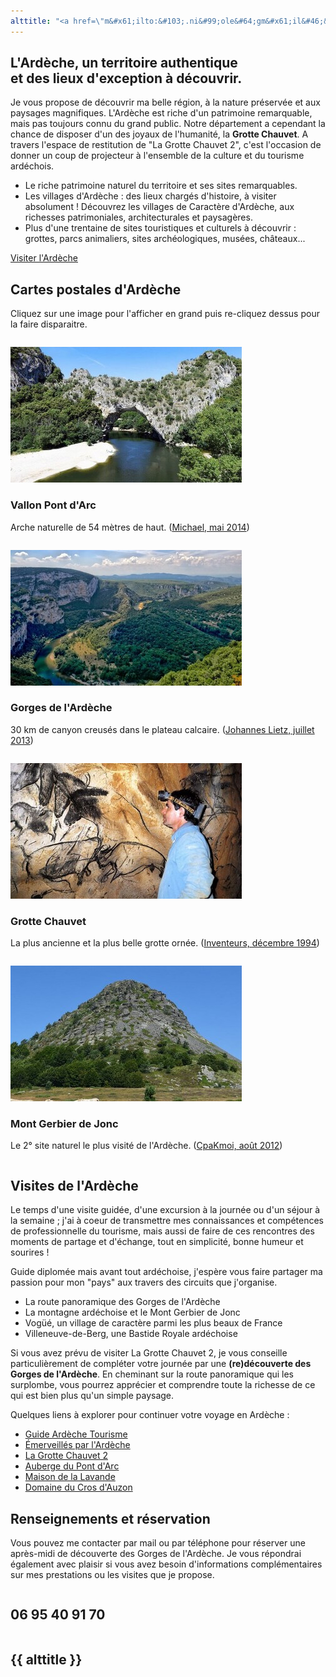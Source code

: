 ```yaml
---
alttitle: "<a href=\"m&#x61;ilto:&#103;.ni&#99;ole&#64;gm&#x61;il&#46;&#x63;om\">&#103;.ni&#99;ole&#64;gm&#x61;il&#46;&#x63;om</a>"
---
```

<section>

## L'Ardèche, un territoire authentique<br>et des lieux d'exception à découvrir.

Je vous propose de découvrir ma belle région, à la nature préservée et aux
paysages magnifiques. L'Ardèche est riche d'un patrimoine remarquable, mais pas
toujours connu du grand public. Notre département a cependant la chance de
disposer d'un des joyaux de l'humanité, la **Grotte Chauvet**. A travers l'espace
de restitution de "La Grotte Chauvet 2", c'est l'occasion de donner un coup de
projecteur à l'ensemble de la culture et du tourisme ardéchois.

* Le riche patrimoine naturel du territoire et ses sites remarquables.
* Les villages d'Ardèche : des lieux chargés d'histoire, à visiter absolument !
  Découvrez les villages de Caractère d'Ardèche, aux richesses patrimoniales,
  architecturales et paysagères.
* Plus d'une trentaine de sites touristiques et culturels à découvrir : grottes,
  parcs animaliers, sites archéologiques, musées, châteaux...

<div class="button">

[Visiter l'Ardèche](#visites)

</div>

</section>

<section id="photos">

## Cartes postales d'Ardèche

<div class="aide">

Cliquez sur une image pour l'afficher en grand puis re-cliquez dessus pour la
faire disparaitre.

</div>

<div class="row popx">
  <div class="column half">

![](./images/thumbs/vallon-pont-arc.jpg)

### Vallon Pont d'Arc

Arche naturelle de 54 mètres de haut.
([Michael, mai 2014](https://www.flickr.com/photos/jakob65/14311720556))

  </div>
  <div class="column half">

![](./images/thumbs/gorges-ardeche.jpg)

### Gorges de l'Ardèche

30 km de canyon creusés dans le plateau calcaire.
([Johannes Lietz, juillet 2013](https://www.flickr.com/photos/joe_leads/13043293793))

  </div>
  <div class="column half">

![](./images/thumbs/grotte-chauvet.jpg)

### Grotte Chauvet

La plus ancienne et la plus belle grotte ornée.
([Inventeurs, décembre 1994](https://www.flickr.com/photos/24364447@N05/15055432875))

  </div>
  <div class="column half">

![](./images/thumbs/mont-gerbier-jonc.jpg)

### Mont Gerbier de Jonc

Le 2° site naturel le plus visité de l'Ardèche.
([CpaKmoi, août 2012](https://www.flickr.com/photos/cpakmoi/8664182413))

  </div>
</div>

</section>

<section id="visites">

## Visites de l'Ardèche

Le temps d'une visite guidée, d'une excursion à la journée ou d'un séjour à la
semaine ; j'ai à coeur de transmettre mes connaissances et compétences de
professionnelle du tourisme, mais aussi de faire de ces rencontres des moments
de partage et d'échange, tout en simplicité, bonne humeur et sourires !

Guide diplomée mais avant tout ardéchoise, j'espère vous faire partager ma
passion pour mon "pays" aux travers des circuits que j'organise.

* La route panoramique des Gorges de l'Ardèche
* La montagne ardéchoise et le Mont Gerbier de Jonc
* Vogüé, un village de caractère parmi les plus beaux de France
* Villeneuve-de-Berg, une Bastide Royale ardéchoise

Si vous avez prévu de visiter La Grotte Chauvet 2, je vous conseille
particulièrement de compléter votre journée par une **(re)découverte des Gorges
de l'Ardèche**. En cheminant sur la route panoramique qui les surplombe, vous
pourrez apprécier et comprendre toute la richesse de ce qui est bien plus qu'un
simple paysage.

Quelques liens à explorer pour continuer votre voyage en Ardèche :

* [Guide Ardèche Tourisme](https://www.ardeche-guide.com/)
* [Émerveillés par l'Ardèche](https://www.emerveillesparlardeche.com/)
* [La Grotte Chauvet 2](https://www.grottechauvet2ardeche.com/)
* [Auberge du Pont d'Arc](https://www.aubergedupontdarc.com/)
* [Maison de la Lavande](https://www.lamaisondelalavande.com/)
* [Domaine du Cros d'Auzon](https://www.domaine-cros-auzon.com/)

</section>

<section id="contacts">

## Renseignements et réservation

Vous pouvez me contacter par mail ou par téléphone pour réserver une après-midi
de découverte des Gorges de l'Ardèche. Je vous répondrai également avec plaisir
si vous avez besoin d'informations complémentaires sur mes prestations ou les
visites que je propose.

<div class="row">
  <div class="column half">

## 06 95 40 91 70

  </div>
  <div class="column half">

## {{ alttitle }}

  </div>
</div>

</section>
